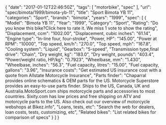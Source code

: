{
    "date": "2017-01-12T22:46:50Z",
    "tags": [
        "motorbike",
        "spec"
    ],
    "url": "spec\/bimota\/1999\/bimota-yb-11",
    "title": "Sport Bimota YB 11",
    "categories": "Sport",
    "brands": "bimota",
    "years": "1999",
    "spec": [
        {
            "Model": "Bimota YB 11",
            "Year": "1999",
            "Category": "Sport",
            "Rating": "Do you know this bike?Click here to rate it. We miss 1 vote to show the rating",
            "Displacement, ccm": "1002.00",
            "Displacement, cubic inches": "61.14",
            "Engine type": "In-line four, four-stroke",
            "Power, HP": "145.00",
            "Power at RPM": "10000",
            "Top speed, km\/h": "270.0",
            "Top speed, mph": "167.8",
            "Cooling system": "Liquid",
            "Gearbox": "5-speed",
            "Transmission type,final drive": "Chain",
            "Dry weight, kg": "183.0",
            "Dry weight, pounds": "403.4",
            "Power\/weight ratio, HP\/kg": "0.7923",
            "Wheelbase, mm": "1.430",
            "Wheelbase, inches": "56.3",
            "Fuel capacity, litres": "15.00",
            "Fuel capacity, gallons": "3.96",
            "Insurance costs": "Get estimated US insurance cost with a quote from Allstate Motorcycle Insurance",
            "Parts finder": "Chaparral provides online schematics & OEM parts for the US.   Motorcycle Superstore provides an easy-to-use parts finder. Ships to the US, Canada, UK and Australia.MotoSport.com ships motorcycle parts and accessories to most countries.    Sixity.com has low prices and free shipping on ATV and motorcycle parts to the US. Also check out our overview of motorcycle webshops at Bikez.info",
            "Loans, tests, etc": "Search the web for dealers, loan costs, tests, customizing, etc",
            "Related bikes": "List related bikes for comparison of specs"
        }
    ]
}